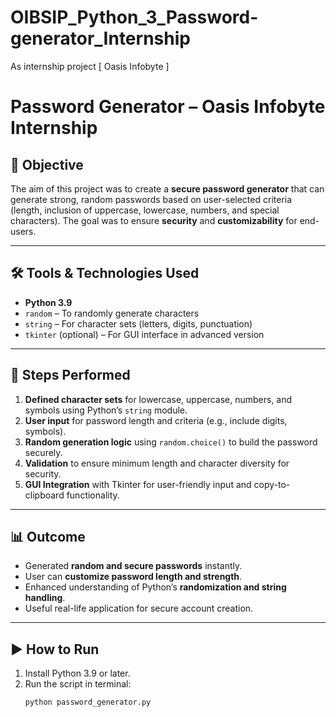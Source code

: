 # OIBSIP_Python_3_Password-generator_Internship
As internship project [ Oasis Infobyte ]

# Password Generator – Oasis Infobyte Internship

## 🎯 Objective
The aim of this project was to create a **secure password generator** that can generate strong, random passwords based on user-selected criteria (length, inclusion of uppercase, lowercase, numbers, and special characters). The goal was to ensure **security** and **customizability** for end-users.

---

## 🛠 Tools & Technologies Used
- **Python 3.9**
- `random` – To randomly generate characters
- `string` – For character sets (letters, digits, punctuation)
- `tkinter` (optional) – For GUI interface in advanced version

---

## 📝 Steps Performed
1. **Defined character sets** for lowercase, uppercase, numbers, and symbols using Python’s `string` module.  
2. **User input** for password length and criteria (e.g., include digits, symbols).  
3. **Random generation logic** using `random.choice()` to build the password securely.  
4. **Validation** to ensure minimum length and character diversity for security.  
5. **GUI Integration** with Tkinter for user-friendly input and copy-to-clipboard functionality.

---

## 📊 Outcome
- Generated **random and secure passwords** instantly.  
- User can **customize password length and strength**.  
- Enhanced understanding of Python’s **randomization and string handling**.  
- Useful real-life application for secure account creation.

---

## ▶️ How to Run
1. Install Python 3.9 or later.
2. Run the script in terminal:
   ```bash
   python password_generator.py
